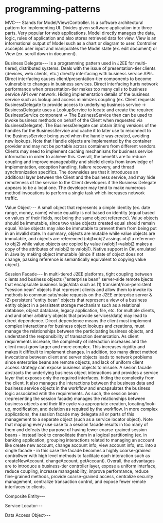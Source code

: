# programming-patterns

MVC---
Stands for Model/View/Controller. Is a software architectural pattern for implementing UI. Divides given software application into three parts. Very popular for web applications. Model directly manages the data, logic, rules of application and also stores retrieved data for view. View is an informational output of Model such as a chart or diagram to user. Controller acccepts user input and manipulates the Model state (ex. edit document) or View (ex. scroll down in document).

Business Delegate---
Is a programming pattern used in J2EE for multi-tiered, distributed systems. Deals with the issue of presentation-tier clients (devices, web clients, etc.) directly interfacing with business service APIs. Direct interfacing causes client/presentation-tier components to become vulnerable to changes in business services. Direct interfacing hurts network performance when presentation-tier makes too many calls to business service API over network. Hiding implementation details of the business service such as lookup and access minimizes coupling (ex. Client requests BusinessDelegate to provide access to underlying business service -> BusinessDelegate uses a LookupService to locate and create the required BusinessService component -> The BusinessService then can be used to invoke business methods on behalf of the Client when requested via BusinessDelegate). The BusinessDelegate can obtain String versions of the handles for the BusinessService and cache it to later use to reconnect to the BusinessService being used when the handle was created, avoiding new lookups. Note that Handle objects are implemented by the container provider and may not be portable across containers from different vendors. Clients may need to implement caching mechanisms for business service information in order to achieve this. Overall, the benefits are to reduce coupling and improve manageability and shield clients from knowledge of implementation, exception handling, failure recovery, and thread synchronization specifics. The downsides are that it introduces an additional layer between the Client and the business service, and may hide remoteness of the service to the Client developers if the Business Delegate appears to be a local one. The developer may tend to make numerous method invocations to perform a single task which increases network traffic.

Value Object---
A small object that represents a simple identity (ex. date range, money, name) whose equality is not based on identity (equal based on values of their fields, not being the same object reference). Value objects should be immutable, since two value objects created equal should remain equal. Value objects may also be immutable to prevent them from being put in an invalid state. In summary, objects are mutable while value objects are immutable, and objects are referenced (obj1=obj2 assings obj1 a reference to obj2) while value objects are copied by value (valobj1=valobj2 makes a copy of the attributes of valobj2 to valobj1). Native support in C#, emulated in Java by making object immutable (since if state of object does not change, passing reference is semantically equivalent to copying value object).

Session Facade---
In multi-tiered J2EE platforms, tight coupling between clients and business objects ("enterprise bean" server-side remote bjects that encapsulate business logic/data such as (1) transient/non-persistent "session bean" objects that represent clients and allow them to invoke its methods to communicate/make requests on the J2EE enterprise server & (2) persistent "entity bean" objects that represent a view of a business entity object in a persistent storage mechanism such as a relational database, object database, legacy application, file, etc. for multiple clients, and and other arbitrary objects that provide services/data) may lead to direct dependence. Direct dependence means the client must implement complex interactions for business object lookups and creations,  must manage the relationships between the participating business objects, and understand the responsibility of transaction demarcation. As client requirements increase, the complexity of interaction increases and the client must grow larger and more complex. This increases rigidity and makes it difficult to implement changes. In addition, too many direct method invocations between client and server objects leads to network problems since enterprise beans are remote objects, and lack of uniform client access strategy can expose business objects to misuse. A sesion facade abstracts the underlying business object interactions and provides a service layer that exposes only the required interfaces, hiding the complexity from the client. It also manages the interactions between the business data and business service objects in the workflow and encapsulates the business logic associated wtih the requirements. As such, the session bean (representing the session facade) manages the relationships between business objects and their life cycle via appropriate creation, locating/look-up, modification, and deletion as required by the workflow. In more complex applications, the session facade may delegate all or parts of this management to a separate object (such as a service locator object). Note that mapping every use case to a session facade results in too many of them and defeats the purpose of having fewer coarse-grained session beans - instead look to consolidate them in a logical partitioning (ex. in banking application, grouping interactions related to managing an account like create new account, change account info, view account info, etc. into a single facade - in this case the facade becomes a highly coarse-grained controllwer with high level methods to facilitate each interaction such as createNewAccount, changeAccount, getAccount). Overall, the advantages are to introduce a business-tier controller layer, expose a uniform interface, reduce coupling, increase manageability, improve performance, reduce fine-grained methods, provide coarse-grained access, centralize security management, centralize transaction control, and expose fewer remote interfaces to clients.

Composite Entity---

Service Locator---

Data Access Object---

